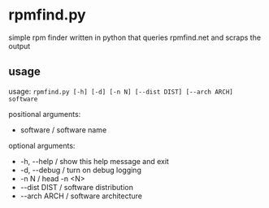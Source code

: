 # rpmfind.py

simple rpm finder written in python that queries rpmfind.net and scraps the output

## usage
usage: `rpmfind.py [-h] [-d] [-n N] [--dist DIST] [--arch ARCH] software`

positional arguments:  
- software / software name


optional arguments:  
- -h, --help / show this help message and exit  
- -d, --debug / turn on debug logging  
- -n N / head -n \<N>  
- --dist DIST / software distribution  
- --arch ARCH / software architecture   


